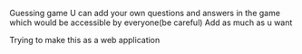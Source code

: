 Guessing game
U can add your own questions and answers in the game which would be accessible by everyone(be careful)
Add as much as u want

Trying to make this as a web application 

